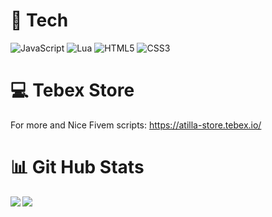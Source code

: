 #  🌟 Tech
![JavaScript](https://img.shields.io/badge/javascript-%23323330.svg?style=for-the-badge&logo=javascript&logoColor=%23F7DF1E)
![Lua](https://img.shields.io/badge/lua-%232C2D72.svg?style=for-the-badge&logo=lua&logoColor=white)
![HTML5](https://img.shields.io/badge/html5-%23E34F26.svg?style=for-the-badge&logo=html5&logoColor=white)
![CSS3](https://img.shields.io/badge/css3-%231572B6.svg?style=for-the-badge&logo=css3&logoColor=white)

# 💻 Tebex Store
For more and Nice Fivem scripts:
https://atilla-store.tebex.io/

# 📊 Git Hub Stats
<img align="left" witdth="47%" src="https://github-readme-stats.vercel.app/api?username=atimati169&show_icons=true&theme=radical"  />
<img align="left" witdth="47%" src="https://github-readme-stats.vercel.app/api/top-langs/?username=atimati169&layout=compact"  />

